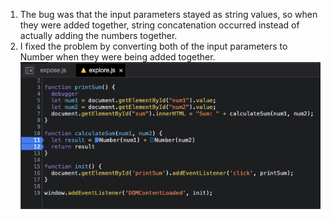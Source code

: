 1. The bug was that the input parameters stayed as string values, so when they were added together, string concatenation occurred instead of actually adding the numbers together.
2. I fixed the problem by converting both of the input parameters to Number when they were being added together.
![Fix](/explore/devtools/fix.png)